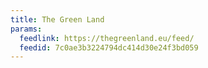 ```yaml
---
title: The Green Land
params:
  feedlink: https://thegreenland.eu/feed/
  feedid: 7c0ae3b3224794dc414d30e24f3bd059
---
```

